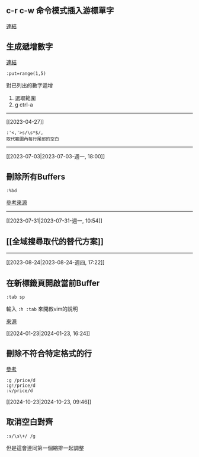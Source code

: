 ## c-r c-w 命令模式插入游標單字
[連結](https://zhuanlan.zhihu.com/p/82676724)

## 生成遞增數字
 [連結](https://irian.to/blogs/quick-vim-tips-to-generate-and-increment-numbers/)

```vimscript
:put=range(1,5)
``` 

對已列出的數字遞增
1. 選取範圍
2. g ctrl-a

---
[[2023-04-27]]
```vim
:'<,'>s/\s*$/,
取代範圍內每行尾部的空白

```

---
[[2023-07-03|2023-07-03-週一, 18:00]]
## 刪除所有Buffers
```vimscript
:%bd
```
[參考來源](https://www.reddit.com/r/vim/comments/8d4dee/how_do_i_close_all_files_but_not_quit_vim/)

---
[[2023-07-31|2023-07-31-週一, 10:54]]
## [[全域搜尋取代的替代方案]]

---
[[2023-08-24|2023-08-24-週四, 17:22]]
## 在新標籤頁開啟當前Buffer
`:tab sp`

輸入 `:h :tab`  來開啟vim的說明

[來源](https://superuser.com/questions/66179/how-do-i-edit-an-existing-buffer-in-a-new-tab-in-vim)


[[2024-01-23|2024-01-23, 16:24]]
## 刪除不符合特定格式的行
[參考](https://superuser.com/questions/265085/how-to-delete-all-lines-that-do-not-contain-a-certain-word-in-vim)
```vim
:g /price/d
:g!/price/d
:v/price/d
```

[[2024-10-23|2024-10-23, 09:46]]
## 取消空白對齊
```vim
:s/\s\+/ /g
```
但是這會連同第一個縮排一起調整